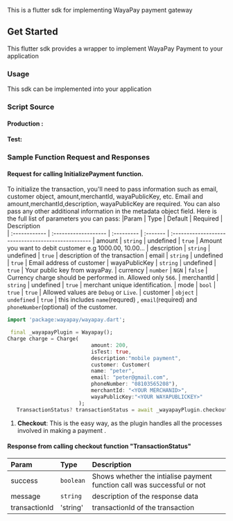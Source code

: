 This is a flutter sdk for implementing WayaPay payment gateway

## Get Started

This flutter sdk provides a wrapper to implement WayaPay Payment to your application
### Usage

This sdk can be implemented into your application 

### Script Source
#### Production : 
#### Test: 

### Sample Function Request and Responses

#### Request for calling InitializePayment function.

To initialize the transaction, you'll need to pass information such as email, customer object, amount,merchantId, wayaPublicKey, etc. Email and amount,merchantId,description, wayaPublicKey are required. You can also pass any other additional information in the metadata object field. Here is the full list of parameters you can pass:
|Param       | Type                 | Default    | Required | Description                      
| :------------ | :------------------- | :--------- | :------- | :-------------------------------------------------
| amount	| `string`			   | undefined      | `true`  | Amount you want to debit customer e.g 1000.00, 10.00...
| description      | `string`             | undefined   | `true`  | description of the transaction
| email | `string`             | undefined       | `true`  | Email address of customer
| wayaPublicKey       | `string`        | undefined | `true`  | Your public key from wayaPay.
| currency      | `number`  |  `NGN`    | `false`   | Currency charge should be performed in. Allowed only `566`.
| merchantId      | `string`  |  undefined    | `true`   | merchant unique identification.
| mode      | `bool`  |  `true`    | `true`   | Allowed values are `Debug` or `Live`.
| customer      | `object`  |  `undefined`    | `true`   | this includes `name`(requred) , `email`(required) and `phoneNumber`(optional) of the customer.


 ```dart
 import 'package:wayapay/wayapay.dart';
 
  final _wayapayPlugin = Wayapay();
 Charge charge = Charge(
                            amount: 200,
                            isTest: true,
                            description:"mobile payment",
                            customer: Customer(
                            name: "peter", 
                            email: "peter@gmail.com", 
                            phoneNumber: "08103565208"),
                            merchantId: "<YOUR MERCHANID>",
                            wayaPublicKey:"<YOUR WAYAPUBLICKEY>"
                        );
    TransactionStatus? transactionStatus = await _wayapayPlugin.checkout(context,charge);
 ```
 
 1.  **Checkout**: This is the easy way, as the plugin handles all the
    processes involved in making a payment .
    
                        
                        
#### Response from calling checkout function "TransactionStatus"
|Param       | Type                 | Description                      
| :------------ | :------------------- | :-------------------------------------------------
| success	| `boolean`			 | Shows whether the intialise payment function call was successful or not
| message | `string`  | description of the response data
| transactionId | 'string'| transactionId of the transaction



